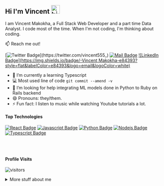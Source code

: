 ## Hi I'm Vincent <img src="https://user-images.githubusercontent.com/1303154/88677602-1635ba80-d120-11ea-84d8-d263ba5fc3c0.gif" width="28px" height="28px" alt="hi">

I am Vincent Makokha, a Full Stack Web Developer and a part time Data Analyst. I code most of the time. When I'm not coding, I'm thinking about coding.

:mailbox: Reach me out!

[![Twitter Badge](https://img.shields.io/badge/-vincent-1ca0f1?style=flat&labelColor=1ca0f1&logo=twitter&logoColor=white&link=https://twitter.com/vincent555_)](https://twitter.com/vincent555_) [![Mail Badge](https://img.shields.io/badge/-makokhavomondi@gmail.com-e84393?style=flat&labelColor=e84393&logo=mail&logoColor=white)](mailto:makokhavomondi@gmail.com)
[![LinkedIn Badge](https://img.shields.io/badge/-Vincent Makokha-e84393?style=flat&labelColor=e84393&logo=email&logoColor=white)](https://www.linkedin.com/in/vincent-makokha/)

<!-- TODO: Add last video link -->

- 🔭 I’m currently a learning Typescript
- :computer: Most used line of code `git commit --amend -v`
- 🤔 I’m looking for help integrating ML models done in Python to Ruby on Rails backend
- 😄 Pronouns: they/them.
- ⚡ Fun fact: I listen to music while watching Youtube tutorials a lot.

#### Top Technologies

<!-- TODO: Make technologies links takes you to repositories -->

[![React Badge](https://img.shields.io/badge/-React-61DBFB?style=for-the-badge&labelColor=black&logo=react&logoColor=61DBFB)](#) [![Javascript Badge](https://img.shields.io/badge/-Javascript-F0DB4F?style=for-the-badge&labelColor=black&logo=javascript&logoColor=F0DB4F)](#) [![Python Badge](https://img.shields.io/badge/-Python-007acc?style=for-the-badge&labelColor=black&logo=python&logoColor=007acc)](#) [![Nodejs Badge](https://img.shields.io/badge/-NodeJs-3C873A?style=for-the-badge&labelColor=black&logo=node.js&logoColor=3C873A)](#) [![Typescript Badge](https://img.shields.io/badge/-Typescript-e535ab?style=for-the-badge&labelColor=black&logo=typescript&logoColor=e535ab)](#)

<br />
<br />

#### Profile Visits 

![visitors](https://visitor-badge.glitch.me/badge?page_id=vincexiv.vincexiv)

<details>
<summary>
  More stuff about me
</summary>

<br >


#### Github Stats

![Vincent's github stats](https://github-readme-stats.vercel.app/api?username=vincexiv&count_private=true&theme=tokyonight&hide=contribs,prs)
